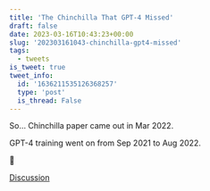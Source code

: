 ```yaml
---
title: 'The Chinchilla That GPT-4 Missed'
draft: false
date: 2023-03-16T10:43:23+00:00
slug: '202303161043-chinchilla-gpt4-missed'
tags:
  - tweets
is_tweet: true
tweet_info:
  id: '1636211535126368257'
  type: 'post'
  is_thread: False
---
```




So… Chinchilla paper came out in Mar 2022.

GPT-4 training went on from Sep 2021 to Aug 2022.

🤔

[Discussion](https://x.com/sytelus/status/1636211535126368257)
